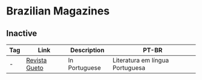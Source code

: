 # Brazilian Magazines

## Inactive

| Tag | Link                                      | Description   | PT-BR                           |
| --- | ----------------------------------------- | ------------- | ------------------------------- |
| -   | [Revista Gueto](https://revistagueto.com) | In Portuguese | Literatura em língua Portuguesa |


